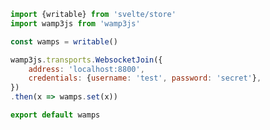 <script>
import '~/styles/code.scss'
</script>

```js
import {writable} from 'svelte/store'
import wamp3js from 'wamp3js'

const wamps = writable()

wamp3js.transports.WebsocketJoin({
    address: 'localhost:8800',
    credentials: {username: 'test', password: 'secret'},
})
.then(x => wamps.set(x))

export default wamps
```
